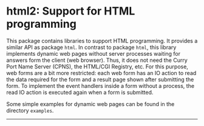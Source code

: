 html2: Support for HTML programming
===================================

This package contains libraries to support HTML programming.
It provides a similar API as package `html`.
In contrast to package `html`, this library implements
dynamic web pages without server processes waiting for answers
form the client (web browser). Thus, it does not need
the Curry Port Name Server (CPNS), the HTML/CGI Registry, etc.
For this purpose, web forms are a bit more restricted:
each web form has an IO action to read the data required for
the form and a result page shown after submitting the form.
To implement the event handlers inside a form without a process,
the read IO action is executed again when a form is submitted.

Some simple examples for dynamic web pages can be found in the
directory `examples`.

--------------------------------------------------------------------------
